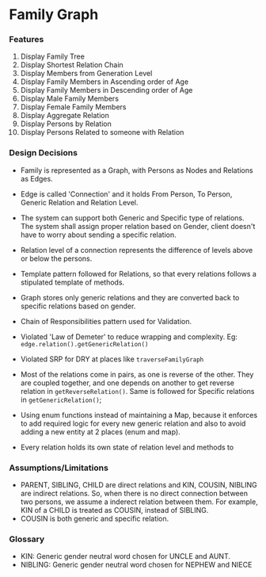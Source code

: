 # Family Graph

### Features
1.  Display Family Tree
2.  Display Shortest Relation Chain
3.  Display Members from Generation Level
4.  Display Family Members in Ascending order of Age
5.  Display Family Members in Descending order of Age
6.  Display Male Family Members
7.  Display Female Family Members
8.  Display Aggregate Relation
9.  Display Persons by Relation
10. Display Persons Related to someone with Relation

### Design Decisions
- Family is represented as a Graph, with Persons as Nodes and Relations as Edges.
- Edge is called 'Connection' and it holds From Person, To Person, Generic Relation and Relation Level.
- The system can support both Generic and Specific type of relations. The system shall assign proper relation based on
  Gender, client doesn't have to worry about sending a specific relation.
- Relation level of a connection represents the difference of levels above or below the persons. 
- Template pattern followed for Relations, so that every relations follows a stipulated template of methods.
- Graph stores only generic relations and they are converted back to specific relations based on gender.
- Chain of Responsibilities pattern used for Validation.
- Violated 'Law of Demeter' to reduce wrapping and complexity. Eg: `edge.relation().getGenericRelation()`
- Violated SRP for DRY at places like `traverseFamilyGraph`

- Most of the relations come in pairs, as one is reverse of the other. They are coupled together, and one depends on 
another to get reverse relation in `getReverseRelation()`. Same is followed for Specific relations in 
`getGenericRelation()`;
- Using enum functions instead of maintaining a Map, because it enforces to add required logic for every new 
generic relation and also to avoid adding a new entity at 2 places (enum and map).
- Every relation holds its own state of relation level and methods to 

### Assumptions/Limitations
- PARENT, SIBLING, CHILD are direct relations and KIN, COUSIN, NIBLING are indirect relations.
So, when there is no direct connection between two persons, we assume a inderect relation
between them. For example, KIN of a CHILD is treated as COUSIN, instead of SIBLING.
- COUSIN is both generic and specific relation.

### Glossary
- KIN: Generic gender neutral word chosen for UNCLE and AUNT.
- NIBLING: Generic gender neutral word chosen for NEPHEW and NIECE